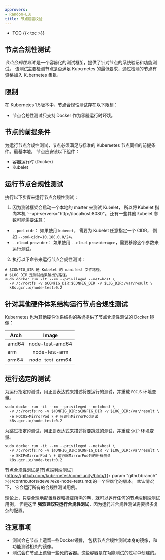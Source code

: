 ```yaml
---
approvers:
- Random-Liu
title: 节点设置校验
---
```


* TOC
{{< toc >}}

## 节点合规性测试

*节点合规性测试* 是一个容器化的测试框架，提供了针对节点的系统验证和功能测试。 该测试主要检测节点是否满足 Kubernetes 的最低要求，通过检测的节点有资格加入 Kubernetes 集群。

## 限制

在 Kubernetes 1.5版本中，节点合规性测试存在以下限制：

* 节点合规性测试只支持 Docker 作为容器运行时环境。

## 节点的前提条件

为运行节点合规性测试，节点必须满足与标准的 Kubernetes 节点同样的前提条件。最基本地， 节点应安装以下组件：

* 容器运行时 (Docker)
* Kubelet

## 运行节点合规性测试

执行以下步骤来运行节点合规性测试：

1. 因为测试框架会启动一个本地的 master 来测试 Kubelet，
所以将 Kubelet 指向本机 `--api-servers="http://localhost:8080"。 还有一些其他 Kubelet 参数可能需要注意：
  * `--pod-cidr`： 如果使用 `kubenet`， 需要为 Kubelet 任意指定一个 CIDR， 例如 `--pod-cidr=10.180.0.0/24`。
  * `--cloud-provider`： 如果使用 `--cloud-provider=gce`，需要移除这个参数来运行测试。

2. 执行以下命令来运行节点合规性测试：

```shell
# $CONFIG_DIR 是 Kubelet 的 manifest 文件路径。
# $LOG_DIR 是测试结果输出的路径。
sudo docker run -it --rm --privileged --net=host \
  -v /:/rootfs -v $CONFIG_DIR:$CONFIG_DIR -v $LOG_DIR:/var/result \
  k8s.gcr.io/node-test:0.2
```

## 针对其他硬件体系结构运行节点合规性测试

Kubernetes 也为其他硬件体系结构的系统提供了节点合规性测试的 Docker 镜像：

  Arch  |       Image       |
--------|:-----------------:|
 amd64  |  node-test-amd64  |
  arm   |    node-test-arm  |
 arm64  |  node-test-arm64  |

## 运行选定的测试

为运行指定的测试，用正则表达式来描述将要运行的测试，并重载 `FOCUS` 环境变量。

```shell
sudo docker run -it --rm --privileged --net=host \
  -v /:/rootfs:ro -v $CONFIG_DIR:$CONFIG_DIR -v $LOG_DIR:/var/result \
  -e FOCUS=MirrorPod \ # 只运行MirrorPod测试
  k8s.gcr.io/node-test:0.2
```

为跳过指定的测试，用正则表达式来描述将要跳过的测试，并重载 `SKIP` 环境变量。

```shell
sudo docker run -it --rm --privileged --net=host \
  -v /:/rootfs:ro -v $CONFIG_DIR:$CONFIG_DIR -v $LOG_DIR:/var/result \
  -e SKIP=MirrorPod \ # 运行除MirrorPod外的所有测试
  k8s.gcr.io/node-test:0.2
```

节点合规性测试是[节点端到端测试](https://github.com/kubernetes/community/blob/{{< param "githubbranch" >}}/contributors/devel/e2e-node-tests.md)的一个容器化的版本。
默认情况下， 它会运行所有的合规性测试用例。

理论上，只要合理地配置容器和挂载所需的卷，就可以运行任何的节点端到端测试用例。 但是这里 **强烈建议只运行合规性测试**，因为运行非合规性测试需要很多复杂的配置。

## 注意事项

* 测试会在节点上遗留一些Docker镜像， 包括节点合规性测试本身的镜像，和功能测试相关的镜像。
* 测试会在节点上遗留一些死的容器。这些容器是在功能测试的过程中创建的。
